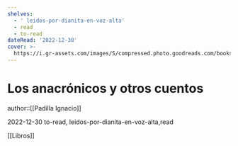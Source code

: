 ```yaml
---
shelves:
  - ' leidos-por-dianita-en-voz-alta'
  - read
  - to-read
dateRead: '2022-12-30'
cover: >-
  https://i.gr-assets.com/images/S/compressed.photo.goodreads.com/books/1672512553l/8862576._SY475_.jpg
---
```

# Los anacrónicos y otros cuentos

author::[[Padilla Ignacio]]

2022-12-30
to-read, leidos-por-dianita-en-voz-alta,read

[[Libros]]